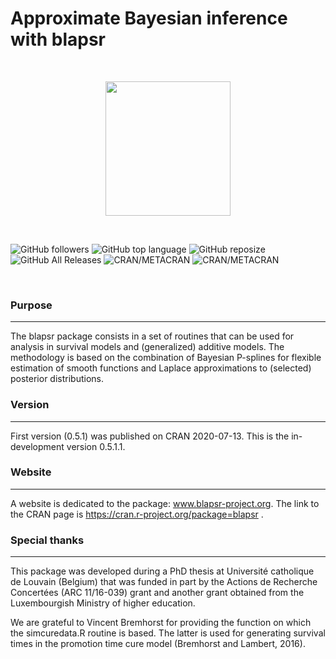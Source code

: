 # Approximate Bayesian inference with blapsr #

&nbsp; 

<p style="text-align:center;">
<img src="https://static.wixstatic.com/media/78f262_b02ebe363df6456a8ed2d70606b1417c~mv2.png" width = "200" height="215">
</p>

&nbsp; 

![GitHub followers](https://img.shields.io/github/followers/oswaldogressani?style=social) ![GitHub top
language](https://img.shields.io/github/languages/top/oswaldogressani/blapsr?label=R) ![GitHub
reposize](https://img.shields.io/github/repo-size/oswaldogressani/blapsr?label=Repo%20size) ![GitHub All Releases](https://img.shields.io/github/downloads/oswaldogressani/blapsr/total?label=Downloads) ![CRAN/METACRAN](https://img.shields.io/cran/l/blapsr?color=purple&label=License) ![CRAN/METACRAN](https://img.shields.io/cran/v/blapsr?color=gold&label=CRAN)

&nbsp;

### Purpose ###
<hr />

The blapsr package consists in a set of routines that can be used for analysis
in survival models and (generalized) additive models. The methodology is based 
on the combination of Bayesian P-splines for flexible estimation of smooth 
functions and Laplace approximations to (selected) posterior distributions.

### Version ###
<hr />
First version (0.5.1) was published on CRAN 2020-07-13.
This is the in-development version 0.5.1.1.

### Website ###
<hr />

A website is dedicated to the package: www.blapsr-project.org. The link to the
CRAN page is https://cran.r-project.org/package=blapsr .

### Special thanks ###
<hr />

This package was developed during a PhD thesis at Université catholique de Louvain (Belgium) that was funded in part by the Actions de Recherche Concertées
(ARC 11/16-039) grant and another grant obtained from the Luxembourgish Ministry 
of higher education.

We are grateful to Vincent Bremhorst for providing the function on which the 
simcuredata.R routine is based. The latter is used for generating survival times
in the promotion time cure model (Bremhorst and Lambert, 2016).
